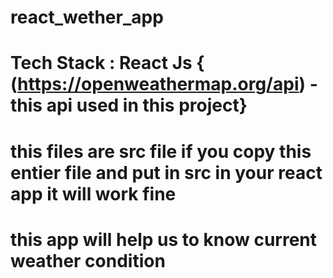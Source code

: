# react_wether_app
# Tech Stack : React Js { (https://openweathermap.org/api) - this api used in this project}
# this files are src file if you copy this entier file and put in src in your react app  it will work fine
# this app will help us to know current weather condition 
